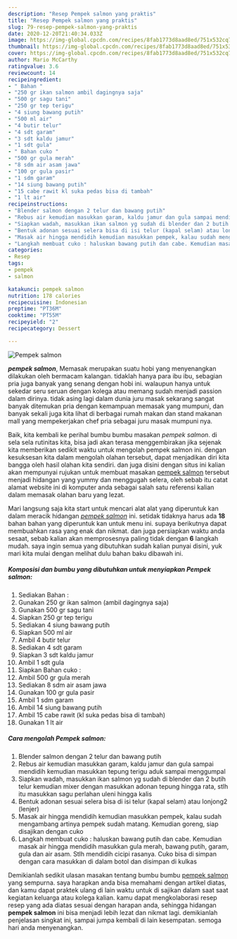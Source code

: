 ```yaml
---
description: "Resep Pempek salmon yang praktis"
title: "Resep Pempek salmon yang praktis"
slug: 79-resep-pempek-salmon-yang-praktis
date: 2020-12-20T21:40:34.033Z
image: https://img-global.cpcdn.com/recipes/8fab1773d8aad8ed/751x532cq70/pempek-salmon-foto-resep-utama.jpg
thumbnail: https://img-global.cpcdn.com/recipes/8fab1773d8aad8ed/751x532cq70/pempek-salmon-foto-resep-utama.jpg
cover: https://img-global.cpcdn.com/recipes/8fab1773d8aad8ed/751x532cq70/pempek-salmon-foto-resep-utama.jpg
author: Mario McCarthy
ratingvalue: 3.6
reviewcount: 14
recipeingredient:
- " Bahan "
- "250 gr ikan salmon ambil dagingnya saja"
- "500 gr sagu tani"
- "250 gr tep terigu"
- "4 siung bawang putih"
- "500 ml air"
- "4 butir telur"
- "4 sdt garam"
- "3 sdt kaldu jamur"
- "1 sdt gula"
- " Bahan cuko "
- "500 gr gula merah"
- "8 sdm air asam jawa"
- "100 gr gula pasir"
- "1 sdm garam"
- "14 siung bawang putih"
- "15 cabe rawit kl suka pedas bisa di tambah"
- "1 lt air"
recipeinstructions:
- "Blender salmon dengan 2 telur dan bawang putih"
- "Rebus air kemudian masukkan garam, kaldu jamur dan gula sampai mendidih kemudian masukkan tepung terigu aduk sampai menggumpal"
- "Siapkan wadah, masukkan ikan salmon yg sudah di blender dan 2 butih telur kemudian mixer dengan masukkan adonan tepung hingga rata, stlh itu masukkan sagu perlahan uleni hingga kalis"
- "Bentuk adonan sesuai selera bisa di isi telur (kapal selam) atau lonjong2 (lenjer)"
- "Masak air hingga mendidih kemudian masukkan pempek, kalau sudah mengambang artinya pempek sudah matang. Kemudian goreng, siap disajikan dengan cuko"
- "Langkah membuat cuko : haluskan bawang putih dan cabe. Kemudian masak air hingga mendidih masukkan gula merah, bawang putih, garam, gula dan air asam. Stlh mendidih cicipi rasanya. Cuko bisa di simpan dengan cara masukkan di dalam botol dan disimpan di kulkas"
categories:
- Resep
tags:
- pempek
- salmon

katakunci: pempek salmon 
nutrition: 178 calories
recipecuisine: Indonesian
preptime: "PT36M"
cooktime: "PT55M"
recipeyield: "2"
recipecategory: Dessert

---
```



![Pempek salmon](https://img-global.cpcdn.com/recipes/8fab1773d8aad8ed/751x532cq70/pempek-salmon-foto-resep-utama.jpg)

<b><i>pempek salmon</i></b>, Memasak merupakan suatu hobi yang menyenangkan dilakukan oleh bermacam kalangan. tidaklah hanya para ibu ibu, sebagian pria juga banyak yang senang dengan hobi ini. walaupun hanya untuk sekedar seru seruan dengan kolega atau memang sudah menjadi passion dalam dirinya. tidak asing lagi dalam dunia juru masak sekarang sangat banyak ditemukan pria dengan kemampuan memasak yang mumpuni, dan banyak sekali juga kita lihat di berbagai rumah makan dan stand makanan mall yang mempekerjakan chef pria sebagai juru masak mumpuni nya.

Baik, kita kembali ke perihal bumbu bumbu masakan <i>pempek salmon</i>. di sela sela rutinitas kita, bisa jadi akan terasa menggembirakan jika sejenak kita memberikan sedikit waktu untuk mengolah pempek salmon ini. dengan kesuksesan kita dalam mengolah olahan tersebut, dapat menjadikan diri kita bangga oleh hasil olahan kita sendiri. dan juga disini dengan situs ini kalian akan mempunyai rujukan untuk membuat masakan <u>pempek salmon</u> tersebut menjadi hidangan yang yummy dan menggugah selera, oleh sebab itu catat alamat website ini di komputer anda sebagai salah satu referensi kalian dalam memasak olahan baru yang lezat.




Mari langsung saja kita start untuk mencari alat alat yang diperuntuk kan dalam meracik hidangan <u><i>pempek salmon</i></u> ini. setidak tidaknya harus ada <b>18</b> bahan bahan yang diperuntuk kan untuk menu ini. supaya berikutnya dapat membuahkan rasa yang enak dan nikmat. dan juga persiapkan waktu anda sesaat, sebab kalian akan memprosesnya paling tidak dengan <b>6</b> langkah mudah. saya ingin semua yang dibutuhkan sudah kalian punyai disini, yuk mari kita mulai dengan melihat dulu bahan baku dibawah ini.

<!--inarticleads1-->

##### Komposisi dan bumbu yang dibutuhkan untuk menyiapkan Pempek salmon:

1. Sediakan  Bahan :
1. Gunakan 250 gr ikan salmon (ambil dagingnya saja)
1. Gunakan 500 gr sagu tani
1. Siapkan 250 gr tep terigu
1. Sediakan 4 siung bawang putih
1. Siapkan 500 ml air
1. Ambil 4 butir telur
1. Sediakan 4 sdt garam
1. Siapkan 3 sdt kaldu jamur
1. Ambil 1 sdt gula
1. Siapkan  Bahan cuko :
1. Ambil 500 gr gula merah
1. Sediakan 8 sdm air asam jawa
1. Gunakan 100 gr gula pasir
1. Ambil 1 sdm garam
1. Ambil 14 siung bawang putih
1. Ambil 15 cabe rawit (kl suka pedas bisa di tambah)
1. Gunakan 1 lt air




<!--inarticleads2-->

##### Cara mengolah Pempek salmon:

1. Blender salmon dengan 2 telur dan bawang putih
1. Rebus air kemudian masukkan garam, kaldu jamur dan gula sampai mendidih kemudian masukkan tepung terigu aduk sampai menggumpal
1. Siapkan wadah, masukkan ikan salmon yg sudah di blender dan 2 butih telur kemudian mixer dengan masukkan adonan tepung hingga rata, stlh itu masukkan sagu perlahan uleni hingga kalis
1. Bentuk adonan sesuai selera bisa di isi telur (kapal selam) atau lonjong2 (lenjer)
1. Masak air hingga mendidih kemudian masukkan pempek, kalau sudah mengambang artinya pempek sudah matang. Kemudian goreng, siap disajikan dengan cuko
1. Langkah membuat cuko : haluskan bawang putih dan cabe. Kemudian masak air hingga mendidih masukkan gula merah, bawang putih, garam, gula dan air asam. Stlh mendidih cicipi rasanya. Cuko bisa di simpan dengan cara masukkan di dalam botol dan disimpan di kulkas




Demikianlah sedikit ulasan masakan tentang bumbu bumbu <u>pempek salmon</u> yang sempurna. saya harapkan anda bisa memahami dengan artikel diatas, dan kamu dapat praktek ulang di lain waktu untuk di sajikan dalam saat saat kegiatan keluarga atau kolega kalian. kamu dapat mengkolaborasi resep resep yang ada diatas sesuai dengan harapan anda, sehingga hidangan <b>pempek salmon</b> ini bisa menjadi lebih lezat dan nikmat lagi. demikianlah penjelasan singkat ini, sampai jumpa kembali di lain kesempatan. semoga hari anda menyenangkan.
